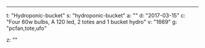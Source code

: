 ---
t: "Hydroponic-bucket"
s: "hydroponic-bucket"
a: ""
d: "2017-03-15"
c: "Four 60w bulbs, A 120 led, 2 totes and 1 bucket hydro"
v: "1669"
g: "pcfan,tote,ufo"

z: ""
